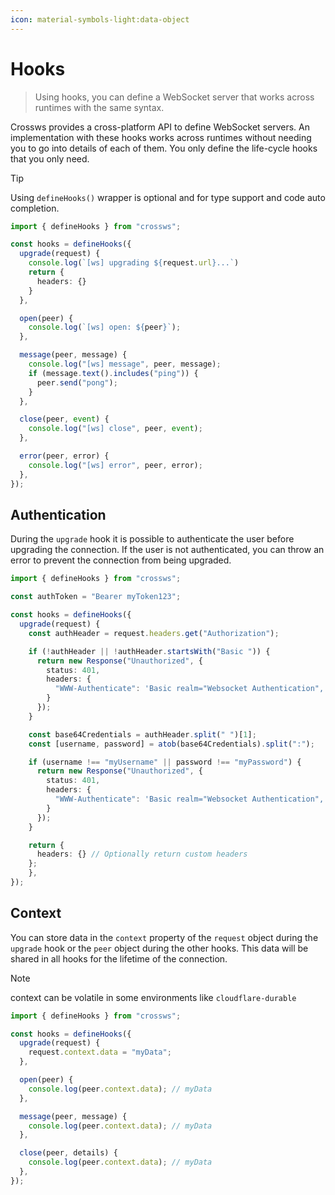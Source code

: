 ```yaml
---
icon: material-symbols-light:data-object
---
```


# Hooks

> Using hooks, you can define a WebSocket server that works across runtimes with the same syntax.

Crossws provides a cross-platform API to define WebSocket servers. An implementation with these hooks works across runtimes without needing you to go into details of each of them. You only define the life-cycle hooks that you only need.

> [!TIP]
> Using `defineHooks()` wrapper is optional and for type support and code auto completion.

```ts
import { defineHooks } from "crossws";

const hooks = defineHooks({
  upgrade(request) {
    console.log(`[ws] upgrading ${request.url}...`)
    return {
      headers: {}
    }
  },

  open(peer) {
    console.log(`[ws] open: ${peer}`);
  },

  message(peer, message) {
    console.log("[ws] message", peer, message);
    if (message.text().includes("ping")) {
      peer.send("pong");
    }
  },

  close(peer, event) {
    console.log("[ws] close", peer, event);
  },

  error(peer, error) {
    console.log("[ws] error", peer, error);
  },
});
```

## Authentication

During the `upgrade` hook it is possible to authenticate the user before upgrading the connection. If the user is not authenticated, you can throw an error to prevent the connection from being upgraded.

```ts
import { defineHooks } from "crossws";

const authToken = "Bearer myToken123";

const hooks = defineHooks({
  upgrade(request) {
    const authHeader = request.headers.get("Authorization");

    if (!authHeader || !authHeader.startsWith("Basic ")) {
      return new Response("Unauthorized", {
        status: 401,
        headers: {
          "WWW-Authenticate": 'Basic realm="Websocket Authentication", charset="UTF-8"'
        }
      });
    }

    const base64Credentials = authHeader.split(" ")[1];
    const [username, password] = atob(base64Credentials).split(":");

    if (username !== "myUsername" || password !== "myPassword") {
      return new Response("Unauthorized", {
        status: 401,
        headers: {
          "WWW-Authenticate": 'Basic realm="Websocket Authentication", charset="UTF-8"'
        }
      });
    }

    return {
      headers: {} // Optionally return custom headers
    };
    },
});
```

## Context

You can store data in the `context` property of the `request` object during the `upgrade` hook or the `peer` object during the other hooks. This data will be shared in all hooks for the lifetime of the connection.

> [!NOTE]
> context can be volatile in some environments like `cloudflare-durable`

```ts
import { defineHooks } from "crossws";

const hooks = defineHooks({
  upgrade(request) {
    request.context.data = "myData";
  },

  open(peer) {
    console.log(peer.context.data); // myData
  },

  message(peer, message) {
    console.log(peer.context.data); // myData
  },

  close(peer, details) {
    console.log(peer.context.data); // myData
  },
});
```
